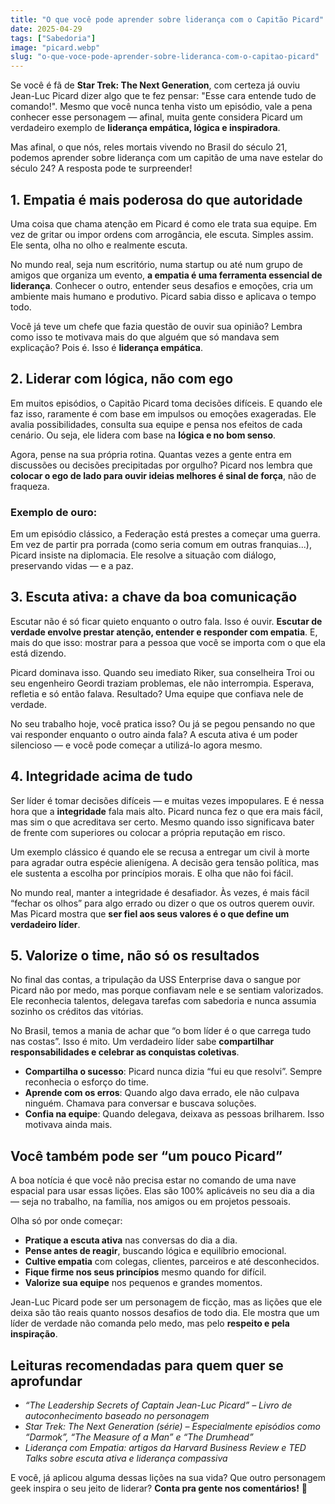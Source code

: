 ```yaml
---
title: "O que você pode aprender sobre liderança com o Capitão Picard"
date: 2025-04-29
tags: ["Sabedoria"]
image: "picard.webp"
slug: "o-que-voce-pode-aprender-sobre-lideranca-com-o-capitao-picard"
---
```


Se você é fã de **Star Trek: The Next Generation**, com certeza já ouviu Jean-Luc Picard dizer algo que te fez pensar: "Esse cara entende tudo de comando!". Mesmo que você nunca tenha visto um episódio, vale a pena conhecer esse personagem — afinal, muita gente considera Picard um verdadeiro exemplo de **liderança empática, lógica e inspiradora**.

Mas afinal, o que nós, reles mortais vivendo no Brasil do século 21, podemos aprender sobre liderança com um capitão de uma nave estelar do século 24? A resposta pode te surpreender!

## 1\. Empatia é mais poderosa do que autoridade

Uma coisa que chama atenção em Picard é como ele trata sua equipe. Em vez de gritar ou impor ordens com arrogância, ele escuta. Simples assim. Ele senta, olha no olho e realmente escuta.

No mundo real, seja num escritório, numa startup ou até num grupo de amigos que organiza um evento, **a empatia é uma ferramenta essencial de liderança**. Conhecer o outro, entender seus desafios e emoções, cria um ambiente mais humano e produtivo. Picard sabia disso e aplicava o tempo todo.

Você já teve um chefe que fazia questão de ouvir sua opinião? Lembra como isso te motivava mais do que alguém que só mandava sem explicação? Pois é. Isso é **liderança empática**.

## 2\. Liderar com lógica, não com ego

Em muitos episódios, o Capitão Picard toma decisões difíceis. E quando ele faz isso, raramente é com base em impulsos ou emoções exageradas. Ele avalia possibilidades, consulta sua equipe e pensa nos efeitos de cada cenário. Ou seja, ele lidera com base na **lógica e no bom senso**.

Agora, pense na sua própria rotina. Quantas vezes a gente entra em discussões ou decisões precipitadas por orgulho? Picard nos lembra que **colocar o ego de lado para ouvir ideias melhores é sinal de força**, não de fraqueza.

### Exemplo de ouro:

Em um episódio clássico, a Federação está prestes a começar uma guerra. Em vez de partir pra porrada (como seria comum em outras franquias...), Picard insiste na diplomacia. Ele resolve a situação com diálogo, preservando vidas — e a paz.

## 3\. Escuta ativa: a chave da boa comunicação

Escutar não é só ficar quieto enquanto o outro fala. Isso é ouvir. **Escutar de verdade envolve prestar atenção, entender e responder com empatia**. E, mais do que isso: mostrar para a pessoa que você se importa com o que ela está dizendo.

Picard dominava isso. Quando seu imediato Riker, sua conselheira Troi ou seu engenheiro Geordi traziam problemas, ele não interrompia. Esperava, refletia e só então falava. Resultado? Uma equipe que confiava nele de verdade.

No seu trabalho hoje, você pratica isso? Ou já se pegou pensando no que vai responder enquanto o outro ainda fala? A escuta ativa é um poder silencioso — e você pode começar a utilizá-lo agora mesmo.

## 4\. Integridade acima de tudo

Ser líder é tomar decisões difíceis — e muitas vezes impopulares. E é nessa hora que a **integridade** fala mais alto. Picard nunca fez o que era mais fácil, mas sim o que acreditava ser certo. Mesmo quando isso significava bater de frente com superiores ou colocar a própria reputação em risco.

Um exemplo clássico é quando ele se recusa a entregar um civil à morte para agradar outra espécie alienígena. A decisão gera tensão política, mas ele sustenta a escolha por princípios morais. E olha que não foi fácil.

No mundo real, manter a integridade é desafiador. Às vezes, é mais fácil “fechar os olhos” para algo errado ou dizer o que os outros querem ouvir. Mas Picard mostra que **ser fiel aos seus valores é o que define um verdadeiro líder**.

## 5\. Valorize o time, não só os resultados

No final das contas, a tripulação da USS Enterprise dava o sangue por Picard não por medo, mas porque confiavam nele e se sentiam valorizados. Ele reconhecia talentos, delegava tarefas com sabedoria e nunca assumia sozinho os créditos das vitórias.

No Brasil, temos a mania de achar que “o bom líder é o que carrega tudo nas costas”. Isso é mito. Um verdadeiro líder sabe **compartilhar responsabilidades e celebrar as conquistas coletivas**.

*   **Compartilha o sucesso**: Picard nunca dizia “fui eu que resolvi”. Sempre reconhecia o esforço do time.
*   **Aprende com os erros**: Quando algo dava errado, ele não culpava ninguém. Chamava para conversar e buscava soluções.
*   **Confia na equipe**: Quando delegava, deixava as pessoas brilharem. Isso motivava ainda mais.

## Você também pode ser “um pouco Picard”

A boa notícia é que você não precisa estar no comando de uma nave espacial para usar essas lições. Elas são 100% aplicáveis no seu dia a dia — seja no trabalho, na família, nos amigos ou em projetos pessoais.

Olha só por onde começar:

*   **Pratique a escuta ativa** nas conversas do dia a dia.
*   **Pense antes de reagir**, buscando lógica e equilíbrio emocional.
*   **Cultive empatia** com colegas, clientes, parceiros e até desconhecidos.
*   **Fique firme nos seus princípios** mesmo quando for difícil.
*   **Valorize sua equipe** nos pequenos e grandes momentos.

Jean-Luc Picard pode ser um personagem de ficção, mas as lições que ele deixa são tão reais quanto nossos desafios de todo dia. Ele mostra que um líder de verdade não comanda pelo medo, mas pelo **respeito e pela inspiração**.

## Leituras recomendadas para quem quer se aprofundar

*   _“The Leadership Secrets of Captain Jean-Luc Picard” – Livro de autoconhecimento baseado no personagem_
*   _Star Trek: The Next Generation (série) – Especialmente episódios como “Darmok”, “The Measure of a Man” e “The Drumhead”_
*   _Liderança com Empatia: artigos da Harvard Business Review e TED Talks sobre escuta ativa e liderança compassiva_

E você, já aplicou alguma dessas lições na sua vida? Que outro personagem geek inspira o seu jeito de liderar? **Conta pra gente nos comentários!** 🖖